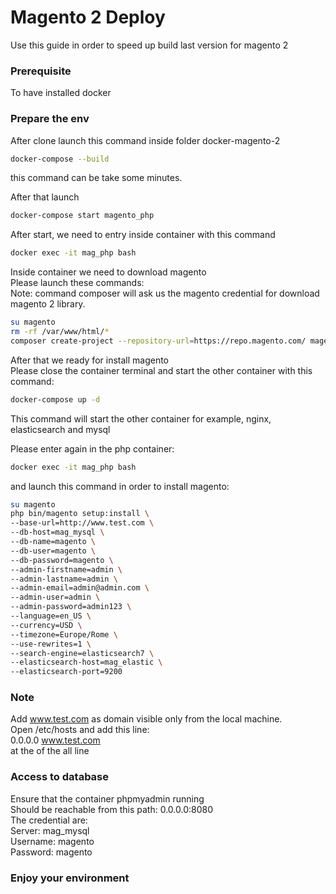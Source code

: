 # Magento 2 Deploy

Use this guide in order to speed up build last version for magento 2

### Prerequisite
To have installed docker

### Prepare the env 
After clone launch this command inside folder docker-magento-2
```sh
docker-compose --build
```
this command can be take some minutes.

After that launch
```sh
docker-compose start magento_php
```
After start, we need to entry inside container with this command
```sh
docker exec -it mag_php bash
```
Inside container we need to download magento<br />
Please launch these commands:<br />
Note: command composer will ask us the magento credential for download magento 2 library.
```sh
su magento
rm -rf /var/www/html/*
composer create-project --repository-url=https://repo.magento.com/ magento/project-community-edition . 
```

After that we ready for install magento<br />
Please close the container terminal and start the other container with this command:
```sh
docker-compose up -d
```
This command will start the other container  for example, nginx, elasticsearch and mysql

Please enter again in the php container:
```sh
docker exec -it mag_php bash
```
and launch this command in order to install magento:
```sh
su magento
php bin/magento setup:install \
--base-url=http://www.test.com \
--db-host=mag_mysql \
--db-name=magento \
--db-user=magento \
--db-password=magento \
--admin-firstname=admin \
--admin-lastname=admin \
--admin-email=admin@admin.com \
--admin-user=admin \
--admin-password=admin123 \
--language=en_US \
--currency=USD \
--timezone=Europe/Rome \
--use-rewrites=1 \
--search-engine=elasticsearch7 \
--elasticsearch-host=mag_elastic \
--elasticsearch-port=9200
```

### Note
Add www.test.com as domain visible only from the local machine.<br />
Open /etc/hosts and add this line: <br />
0.0.0.0 www.test.com <br />
at the of the all line

### Access to database
Ensure that the container phpmyadmin running<br />
Should be reachable from this path: 0.0.0.0:8080<br />
The credential are:<br />
Server: mag_mysql<br />
Username: magento<br />
Password: magento


### Enjoy your environment